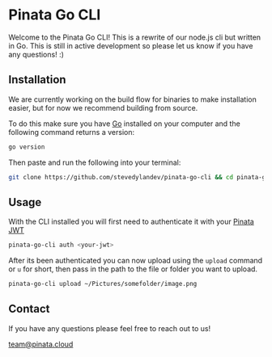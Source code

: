 # Pinata Go CLI

Welcome to the Pinata Go CLI! This is a rewrite of our node.js cli but written in Go. This is still in active development so please let us know if you have any questions! :) 

## Installation

We are currently working on the build flow for binaries to make installation easier, but for now we recommend building from source.

To do this make sure you have [Go](https://go.dev/) installed on your computer and the following command returns a version:
```bash
go version
```

Then paste and run the following into your terminal:

```bash
git clone https://github.com/stevedylandev/pinata-go-cli && cd pinata-go-cli/pinata && go install .
```

## Usage

With the CLI installed you will first need to authenticate it with your [Pinata JWT](https://docs.pinata.cloud/docs/api-keys)

```bash
pinata-go-cli auth <your-jwt>
```

After its been authenticated you can now upload using the `upload` command or `u` for short, then pass in the path to the file or folder you want to upload.

```bash
pinata-go-cli upload ~/Pictures/somefolder/image.png
```

## Contact 

If you have any questions please feel free to reach out to us! 

[team@pinata.cloud](mailto:team@pinata.cloud)

